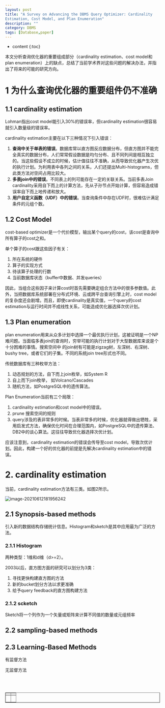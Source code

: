 ```yaml
---
layout: post
title: "A Survey on Advancing the DBMS Query Optimizer: Cardinality
Estimation, Cost Model, and Plan Enumeration"
description: ""
category: DBMS
tags: [Database,paper]
---
```

* content
{:toc}


本文分析查询优化器的重要组成部分（cardinality estimation、cost model和plan enumeration）上的缺点，总结了当前学术界对这些问题的解决办法，并指出了将来的可能的研究方向。

# 1 为什么查询优化器的重要组件仍不准确

## 1.1 cardinality estimation

Lohman指出cost model能引入30%的错误率，但cardinality estimation很容易就引入数量级的错误率。

cardinality estimation主要在以下三种情况下引入错误：

1. **查询中关于单表的错误**。数据库常以直方图反应数据分布，但直方图并不能完全真实的数据分布，人们常常假设数据是均匀分布、且不同列间是相互独立的。当这些假设不成立的时候，估计值往往不准确，从而导致优化器产生次优的执行计划。为利用表中各列之间的关系，人们还提出Multi-histograms，但此类方法对空间占用比较大。
2. **多表join中的错误**。不同表上的列可能存在一定的关联关系。当前多表Join cardinality采用自下而上的计算方法，先从子孙节点开始计算，但容易造成错误率自下而上地传递和放大。
3. **用户自定义函数（UDF）中的错误**。当查询条件中存在UDF时，很难估计满足条件的元组个数。

## 1.2 Cost Model

cost-based optimizer是一个代价模型，输出某个query的cost，该cost是查询中所有算子的cost之和。

单个算子的cost跟这些因子有关：

1. 所在系统的硬件
2. 算子的实现方式
3. 待该算子处理的行数
4. 当前数据库状态（buffer中数据、并发queries）

因此，当组合这些因子来计算cost时首先需要确定组合方法中的很多参数值。此外，当把数据库系统部署在分布式环境、云或跨平台查询引擎上时，cost model的复杂度还会剧增。而且，即使cardinality是真实值，一个query的cost estimation与运行时间并不成线性关系，可能造成优化器选择次优计划。

## 1.3 Plan enumeration

plan enumeration用来从众多计划中选择一个最优执行计划，这被证明是一个NP难问题。当面临多表join的查询时，穷举可能的执行计划对于大型数据库来说是个十分困难的事情。搜索空间中 的join树有可能是zigzag树，左深树、右深树、bushy tree，或者它们的子集。不同的系统join tree形式也不同。

传统数据库有三种枚举方法：

1. 动态规划的方法，自下而上join枚举，如System R
2. 自上而下join枚举， 如Volcano/Cascades
3. 随机方法，如PostgreSQL中的遗传算法。

Plan Enumeration当前有三个局限：

1. cardinality estimation和cost model中的错误。
2. prune 搜索空间的规则
3. query涉及的表非常多的时候。当表非常多的时候，优化器就得做出牺牲，采用启发式方法，确保优化时间在合理范围内，如PostgreSQL中的遗传算法、DB2中的谈心算法。这往往导致优化器选择次优计划。

应该注意到，cardinality estimation的错误会传导至cost model，导致次优计划。因此，构建一个好的优化器的前提是先解决cardinality estimation中的错误。

# 2. cardinality estimation

当前，cardinality estimation方法有三类。如图2所示。

![image-20210612181956242](C:\Users\W.J\AppData\Roaming\Typora\typora-user-images\image-20210612181956242.png)

## 2.1 Synopsis-based methods

引入新的数据结构存储统计信息。Histogram和sketch是其中应用最为广泛的方法。

### 2.1.1 Histogram

两种类型：1维和d维（d>=2）。

2003以后，直方图方面的研究可以划分为3类：

1. 寻找更快构建直方图的方法
2. 新的bucket划分方法以求更准确
3. 给予query feedback的直方图构建方法

### 2.1.2 scketch

Sketch将一个列作为一个矢量或矩阵来计算不同值的数量或元组频率

## 2.2 sampling-based methods



## 2.3 Learning‑Based Methods

有监督方法

无监督方法







<div align="center"><table style="text-align: center; width: 100%;" border="1" cellpadding="1" cellspacing="1">
<tr>
<td><img src=""></td>
<td><img src=""></td>
</tr>
<tr>
<td><p><small><b> </b></small></p></td>
<td><p><small><b> </b></small></p></td>
</tr>

<br><br></table></div>